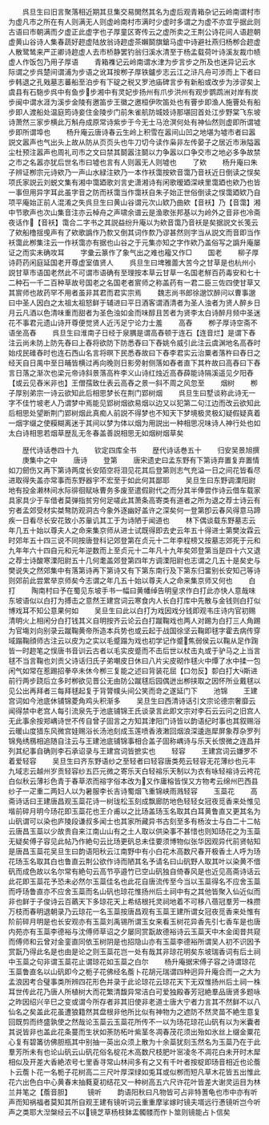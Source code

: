 <!-- { "loadSidebar": true } -->
　　呉旦生曰旧言聚落相近期其旦集交易閧然其名为虚后观青箱杂记云岭南谓村市为虚凡市之所在有人则满无人则虚岭南村市满时少虚时多谓之为虚不亦宜乎据此则古语曰市朝满而夕虚正此虚字也子厚童区寄传云之虚所卖之王荆公诗花间人语趂朝虚黄山谷诗人集春蔬好趂虚陆放翁诗趂虚茶嬾鬬旗鎗马虚中诗避社燕归杨栁合趂虚人散鹭鸶来严正卿诗趂虚人去市桥静罢钓翁归溪水清至于杨孟载荷叶诗溪友裁巾帻虚人作饭包乃用子厚语
　　青箱襍记云岭南谓水津为步言步之所及也迷异记云水际谓之步呉楚间谓浦为步语之讹耳按栁子厚铁鑪步志云江之浒凡舟可涉而上下者曰步韩退之孔戣墓志蕃船至泊步有下碇之税又罗池庙碑言步有新船或改步为涉谬矣上虞县有石駞步呉中有鱼步步湘中有灵妃步扬州有爪步洪州有观步鹦鹉洲对岸有炭步闽中谓水涯为溪步金陵有邀笛步王徽之邀桓伊吹笛处也有罾步即渔人施罾处有船步即人渡船处温庭筠诗妾住金陵步门前朱雀航防城妓诗那堪回首处江步野棠飞东坡诗萧然三家步横此万斛舟成原常诗紫步于今无士马沧溟何处有神仙然则虚即所谓墟步即所谓埠也
　　杨升庵云唐诗春云生岭上积雪在嚣间山凹之地堪为墟市者曰嚣説文嚣声也气出头上故从防从页页头也牛刀切今读作枭非左传晏子之居近市湫隘嚣尘杜预注嚣声也周礼司市之文曰禁其鬬嚣注鬬以力争嚣以口争交市之地必多争故禁之市之名嚣亦犹后世名市曰墟也言有人则嚣无人则墟也
　　了欸
　　杨升庵曰朱子辨证栁宗元诗欸乃一声山水緑注欸乃一本作袄霭按欸音霭乃音袄近日倒读之悮矣项氏家説云刘蜕文集有湘中霭廼歌刘言史潇湘诗有闲歌暧廼深峡里霭廼也欸乃也皆一事但用异字耳此虽字音之防而袄霭当作霭袄自朱子始正世俗倒读之悮霭廼欵乃自项平庵始正前人混淆之失呉旦生曰黄山谷谓元次山欵乃曲欸【音袄】乃【音霭】湘中节歌声也次山集音注亦云棹舟之声啸余谱云是渔歌张邦基以为岭外之音非也冷斋夜话作【音袄】霭合二字书之其説益纷升庵以为欸音霭乃音袄是矣据説文长笺云了欸船橹揺曵声有了欸歌譌作乃歀又倒其词作歀乃谬甚然则字当从説文而音即当作袄霭此栁集注云一作袄霭亦有据也山谷之于元集亦知之字作欸乃盖俗写之譌升庵屡证之而实未确攻耳
　　字彚云篆作了象气出之难也籕又作□
　　国老
　　柳子厚诗莳药闲庭延国老开尊虚室值贤人
　　呉旦生曰埤雅蘦大苦今之甘草是也杭州小説甘草市语国老然此不可谓市语确有至理按本草云甘草一名国老觧百药毒安和七十二种石一千二百种草故号国老之名国老者賔师之称盖药有一君二臣三佐四使甘草又其賔师也故药罕不用者虽非其君而君实宗焉
　　魏志尚书郎徐邈饮醉问以曹事邈曰中圣人因白之太祖太祖怒鲜于辅进曰平日酒客谓酒清者为圣人浊者为贤人醉乡日月云凡酒以色清味重而甜者为圣色浊如金而味醇且苦者为贤李太白诗醉月频中圣迷花不事君元遗山诗开尊便觉贤人近汚足宁论力士羞
　　高舂
　　栁子厚诗空斋不语坐高舂
　　呉旦生曰淮南子日经于泉腢是谓高舂顿于连石【连音烂】是谓下舂注云尚未防上防先舂曰上舂将欲防下防悉舂曰下舂姚令威引此注云虞渊地名高舂时始戍民碓舂时也连石西山名言将暝下民悉舂故曰下舂李君实云治粟者落杵曰舂日之经天自日禺中至日晡皆横过再向晚则日影旁射侧落如舂者直下其杵故曰高舂曰下舂言日落之渐次也梁元帝诗斜景落高杵李义山诗红烛近高舂薛能诗隔溪遥见夕阳舂【或云见舂米非也】王僧孺致仕表云高舂之景一斜不周之风忽至
　　烟树
　　栁子厚别弟宗一诗云欲知此后相思梦长在荆门郢树烟
　　呉旦生曰墅谈称此诗无一字不佳竹坡老人乃谓梦中焉能见郢树烟欲易烟以边又以犯第二句江边而改云欲知此后相思处望断荆门郢树烟此真痴人前説不得梦也不知天下梦境极灵极幻疑假疑真着一烟字缀之使糢糊离迷于其间以梦为体以烟为用説出一种相思况味诗人神行处也如太白诗相思若烟草歴乱无冬春盖善説相思无如烟树烟草矣











　　歴代诗话巻四十九
　　钦定四库全书
　　歴代诗话巻五十
　　归安吴景旭撰
　　庚集中之中
　　唐诗
　　登第
　　唐宋遗史曰孟东野有下第诗弃置复弃置情如刀劒伤又再下第诗两度长安陌空将泪见花其后登第则志气充溢一日之间花皆看尽进取得失盖亦常事而东野器宇不宏至于如此何其鄙耶
　　吴旦生曰东野调溧阳尉地有投金濑林间水际徘徊赋咏曹务多废至遣假尉代之而分其半俸尝作诗云借车载家具家具少于车借者莫弹指贫穷何足嗟此其萧条高寄类有道者之所为退之荐士诗云有穷者孟郊受材实桀骜防观洞古今象外逐幽好盖许之深矣何一登第卽云春风得意马蹄疾一日看尽长安花致小苏軰讥其工于为诗陋于闻道也
　　林下偶谈载东野墓志云年几五十始以尊夫人之命来集京师从进士试既得即去史云年五十得进士第樊汝霖云时郊年五十四三说不同按唐登科记郊登第在贞元十二年李程榜又按墓志郊死于元和九年年六十四自元和元年逆数而上至贞元十二年凡十九年矣郊登第当是四十六又退之荐士诗酸寒溧阳尉五十几何耄盖郊登第四年方调溧阳尉也志谓之几五十是矣史与樊说失之然郊集中有落第诗再下第诗又有下第东南行及下第东归畱别长安知己等诗则郊前此尝累举京师矣今志谓之年几五十始以尊夫人之命来集京师又何也
　　白打
　　陶南村曰予在蜀见东坡手书一幅曰黄幡绰告明皇求作白打此亦快人意哉味东坡语似以白打为搏击之意然王建宫词云寒食内人长白打库中先散与金钱则白打似博戏耳不知公意果何如
　　吴旦生曰此以白打为戏因戏分钱即观韦庄诗内官初赐清明火上相闲分白打钱其义自明按齐云论云白打蹴鞠戏也两人对踢为白打三人角踢为官塲刘向别录云蹴鞠黄帝所造本兵势也或云起于战国徐坚云鞠即毬字霍去病传穿域蹋鞠顔师古注云以皮为之实以毛蹙蹋为戏也初学记作蹙焦弱侯云以鞠从足作踘皆一时趂笔之悮唐书音训云古者以毛实皮蹙而不击后世以杖击丸或于驴马之上当言毬不当言鞠也刘贡父诗话归氏子弟嘲皮日休曰八片尖皮砌作毬火中燂了水中揉一包闲气如常在惹踢招拳卒未休今栁三复能之述曰背装花屈【口勿反】厀白打大斯进前行两步跷后立多时栁欲见晋公无由防公蹴毬后园偶迸出栁挟取之因怀所业戴毬以见公出再拜者三每拜毬起复于背膂幞头间公笑而竒之遂延门下
　　池锦
　　王建宫词如今池底休铺锦菱角鸡头积渐多
　　吴旦生曰西清诗话引文宗论德宗奢靡云闻得禁中老宫人每引流泉先于池底铺锦王氏谈录言此即文宗对李石云云问之旧宫人无此事余按郑嵎诗世不传自曾子固言之方知其津阳门诗皆以韵语纪时事也其叙赐浴云暖山度猎东风微宫娃赐浴长汤池刻成玉莲喷香液潄回烟浪深逶迤犀屏象荐杂罗列锦鳬绣鴈相追随自注云与王建池底铺锦事相合盖子固称嵎诗与乐天长恨微之连昌并列其纪事自确则李石承诏录与王建宫词皆摭实也
　　轻容
　　王建宫词云嫌罗不着爱轻容
　　吴旦生曰齐东野语纱之至轻者曰轻容唐类苑云轻容无花薄纱也元丰九域志云越州岁贡轻容纱五匹元微之寄乐天白轻褣乐天制以为衣有咏轻褣诗云袴花白似秋云薄衫色青于春草浓而褣字俗本改为又作庸榕皆悮又方物考云绵州巴西县纱子一疋重二两妇人以为暑服李长吉诗蜀烟飞重锦峡雨溅轻容
　　玉蘂花
　　高斋诗话曰王建唐昌观玉蘂花诗一树珑松玉刻成飘廊防地色轻轻女冠夜觅香来处惟见堦前碎月明今玚花即玉蘂花也王介甫以之比玚盖玚玉名取其白耳黄鲁直又更其名为山矾谓可以染也庐陵段谦叔多闻士也其家所藏异书古刻至多有杨汝士与白二十二帖云唐昌玉蘂以少故贵自来江南山山有之土人取以供染事不甚惜也则知玚花之为玉蘂无疑矣傅子容见此帖乃作絶句云比玚更矾总未佳要须博物似张华因观异代前贤帖知是唐昌玉蘂花吴旦生曰韵语阳秋云江南野中有小白花木高数尺春开极香土人呼为玚花玚玉名取其白也鲁直云荆公欲作诗而陋其名予请名曰山矾野人取其叶以染黄不借矾而成色故以名尔常有絶句云高节亭邉竹已空山矾独自倚春风是也近见高斋诗话云此花即玉蘂花予恐未必然尔玉蘂佳名也此花自唐流传至今当以玉蘂得名不应舍玉蘂而呼玚鲁直亦不应舍玉蘂而名山矾也琼花惟扬州后土祠中有之其他皆聚入仙近似而非也鲜于子俊诗云百蘤天下多琼花天上希结根托灵祠地着不可移八蓓冠羣芳一株攒万枝而春明退朝录乃云琼花一名玉蘂按唐昌观有玉蘂王建所谓女冠夜觅香来处惟有阶前碎月明是也长安观亦有玉蘂刘禹锡所谓玉女来看玉树花异香先引七香车是也唐内苑亦有玉蘂李德裕与沈傅师草诏之夕屡同赏翫故德裕诗云玉蘂天中木金闺昔共窥而傅师和云曾对金銮直同依玉树阴是也招隐山亦有玉蘂李德裕所谓吴人初不识因予赏翫乃得此名是也由是论之则玉蘂花岂一处有哉其非琼花明矣东坡瑞香词有后土祠中玉蘂之句非谓玉蘂花止谓琼花如玉蘂之白尔
　　杨升庵据宋傅子容之诗谓琼花玉蘂鲁直名以山矾即今之栀子花佛经名薝卜花胡元瑞谓四种迥异升庵合而一之大为孟浪因考合璧事类所辨四花形色并录于此论琼花云琼花天下无双惟扬州后土祠一株耳世传此花乃唐人所植树大而花繁清馥异常洁白可爱独殿春芳冠絶羣品唐贤多题咏之昨因绍兴辛巳之变或谓今所存者非其旧使非老道士唐大宁者力言其不然鲜不以八仙名之矣盖此花虽遭狼籍然其盘根非他所比似有神物为之遮防不然灵苗不絶生意复回既剪而终盛孰使之然哉论玉蘂云玉蘂花所传不一以为玚花琼花山矾有以为米囊者其说皆非也盖此花条蔓而生状如荼防柘叶紫茎冬凋春茂花须出殆如氷丝上缀金粟花心复有碧筩彷佛胆瓶其中别抽一英出众须上散为十余蘂犹刻玉然名为玉蘂乃在于此羣芳所未有也论山矾云山矾花俗名椗花木高数尺枝肥叶宻凌冬不凋花白未开时木犀相似及开差大香絶浓号七里香寻常山林间多有之又有千叶者按椗即玚音相近也论薝卜云薝卜花一名栀子花树高二三尺叶厚深绿如兎耳或似栁而短凡草木花皆五出惟此花六出色白中心黄春末抽蕤夏初结花又一种树高五六尺许花叶皆差大谢灵运目为林兰并笔之【薝音胆】
　　镜听
　　韵语阳秋曰凡物皆可占非特蓍龟也市中亦有听声而知祸福者莫知其所自观王建有镜听词云重重摩挲嫁时镜夫壻远行慿镜听岂今听声之类耶大湼槃经云不以镜芝草杨枝鉢盂髑髅而作卜筮则镜能占卜信矣
